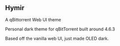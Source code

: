 Hymir
---
A qBittorrent Web UI theme

Personal dark theme for qBitTorrent built around 4.6.3

Based off the vanilla web UI, just made OLED dark.